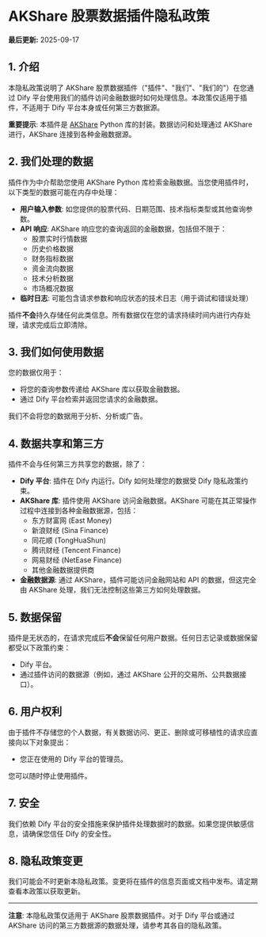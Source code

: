 # AKShare 股票数据插件隐私政策

**最后更新:** 2025-09-17

## 1. 介绍
本隐私政策说明了 AKShare 股票数据插件（"插件"、"我们"、"我们的"）在您通过 Dify 平台使用我们的插件访问金融数据时如何处理信息。本政策仅适用于插件，不适用于 Dify 平台本身或任何第三方数据源。

**重要提示**: 本插件是 [AKShare](https://github.com/akfamily/akshare) Python 库的封装。数据访问和处理通过 AKShare 进行，AKShare 连接到各种金融数据源。

## 2. 我们处理的数据
插件作为中介帮助您使用 AKShare Python 库检索金融数据。当您使用插件时，以下类型的数据可能在内存中处理：

- **用户输入参数**: 如您提供的股票代码、日期范围、技术指标类型或其他查询参数。
- **API 响应**: AKShare 响应您的查询返回的金融数据，包括但不限于：
  - 股票实时行情数据
  - 历史价格数据
  - 财务指标数据
  - 资金流向数据
  - 技术分析数据
  - 市场概况数据
- **临时日志**: 可能包含请求参数和响应状态的技术日志（用于调试和错误处理）

插件**不会**持久存储任何此类信息。所有数据仅在您的请求持续时间内进行内存处理，请求完成后立即清除。

## 3. 我们如何使用数据
您的数据仅用于：
- 将您的查询参数传递给 AKShare 库以获取金融数据。
- 通过 Dify 平台检索并返回您请求的金融数据。

我们不会将您的数据用于分析、分析或广告。

## 4. 数据共享和第三方
插件不会与任何第三方共享您的数据，除了：

- **Dify 平台**: 插件在 Dify 内运行。Dify 如何处理您的数据受 Dify 隐私政策约束。
- **AKShare 库**: 插件使用 AKShare 访问金融数据。AKShare 可能在其正常操作过程中连接到各种金融数据源，包括：
  - 东方财富网 (East Money)
  - 新浪财经 (Sina Finance)
  - 同花顺 (TongHuaShun)
  - 腾讯财经 (Tencent Finance)
  - 网易财经 (NetEase Finance)
  - 其他金融数据提供商
- **金融数据源**: 通过 AKShare，插件可能访问金融网站和 API 的数据，但这完全由 AKShare 处理，我们无法控制这些第三方如何处理数据。

## 5. 数据保留
插件是无状态的，在请求完成后**不会**保留任何用户数据。任何日志记录或数据保留都受以下政策约束：
- Dify 平台。
- 通过插件访问的数据源（例如，通过 AKShare 公开的交易所、公共数据接口）。

## 6. 用户权利
由于插件不存储您的个人数据，有关数据访问、更正、删除或可移植性的请求应直接向以下对象提出：
- 您正在使用的 Dify 平台的管理员。

您可以随时停止使用插件。

## 7. 安全
我们依赖 Dify 平台的安全措施来保护插件处理数据时的数据。如果您提供敏感信息，请确保您信任 Dify 的安全性。

## 8. 隐私政策变更
我们可能会不时更新本隐私政策。变更将在插件的信息页面或文档中发布。请定期查看本政策以获取更新。

---

**注意**: 本隐私政策仅适用于 AKShare 股票数据插件。对于 Dify 平台或通过 AKShare 访问的第三方数据源的数据处理，请参考其各自的隐私政策。